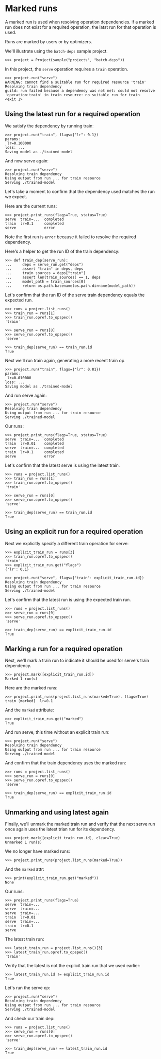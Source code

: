 # Marked runs

A marked run is used when resolving operation dependencies. If a
marked run does not exist for a required operation, the latst run for
that operation is used.

Runs are marked by users or by optimizers.

We'll illustrate using the `batch-deps` sample project.

    >>> project = Project(sample("projects", "batch-deps"))

In this project, the `serve` operation requires a `train` operation.

    >>> project.run("serve")
    WARNING: cannot find a suitable run for required resource 'train'
    Resolving train dependency
    guild: run failed because a dependency was not met: could not resolve
    'operation:train' in train resource: no suitable run for train
    <exit 1>

## Using the latest run for a required operation

We satisfy the dependency by running train:

    >>> project.run("train", flags={"lr": 0.1})
    params:
     lr=0.100000
    loss: ...
    Saving model as ./trained-model

And now serve again:

    >>> project.run("serve")
    Resolving train dependency
    Using output from run ... for train resource
    Serving ./trained-model

Let's take a moment to confirm that the dependency used matches the
run we expect.

Here are the current runs:

    >>> project.print_runs(flags=True, status=True)
    serve  train=...  completed
    train  lr=0.1     completed
    serve             error

Note the first run is `error` because it failed to resolve the
required dependency.

Here's a helper to get the run ID of the train dependency:

    >>> def train_dep(serve_run):
    ...     deps = serve_run.get("deps")
    ...     assert "train" in deps, deps
    ...     train_sources = deps["train"]
    ...     assert len(train_sources) == 1, deps
    ...     model_path = train_sources[0]
    ...     return os.path.basename(os.path.dirname(model_path))

Let's confirm that the run ID of the serve train dependency equals the
expected run.

    >>> runs = project.list_runs()
    >>> train_run = runs[1]
    >>> train_run.opref.to_opspec()
    'train'

    >>> serve_run = runs[0]
    >>> serve_run.opref.to_opspec()
    'serve'

    >>> train_dep(serve_run) == train_run.id
    True

Next we'll run train again, generating a more recent train op.

    >>> project.run("train", flags={"lr": 0.01})
    params:
     lr=0.010000
    loss: ...
    Saving model as ./trained-model

And run serve again:

    >>> project.run("serve")
    Resolving train dependency
    Using output from run ... for train resource
    Serving ./trained-model

Our runs:

    >>> project.print_runs(flags=True, status=True)
    serve  train=...  completed
    train  lr=0.01    completed
    serve  train=...  completed
    train  lr=0.1     completed
    serve             error

Let's confirm that the latest serve is using the latest train.

    >>> runs = project.list_runs()
    >>> train_run = runs[1]
    >>> train_run.opref.to_opspec()
    'train'

    >>> serve_run = runs[0]
    >>> serve_run.opref.to_opspec()
    'serve'

    >>> train_dep(serve_run) == train_run.id
    True

## Using an explicit run for a required operation

Next we explicitly specify a different train operation for serve:

    >>> explicit_train_run = runs[3]
    >>> train_run.opref.to_opspec()
    'train'
    >>> explicit_train_run.get("flags")
    {'lr': 0.1}

    >>> project.run("serve", flags={"train": explicit_train_run.id})
    Resolving train dependency
    Using output from run ... for train resource
    Serving ./trained-model

Let's confirm that the latest run is using the expected train run.

    >>> runs = project.list_runs()
    >>> serve_run = runs[0]
    >>> serve_run.opref.to_opspec()
    'serve'

    >>> train_dep(serve_run) == explicit_train_run.id
    True

## Marking a run for a required operation

Next, we'll mark a train run to indicate it should be used for
serve's train dependency.

    >>> project.mark([explicit_train_run.id])
    Marked 1 run(s)

Here are the marked runs:

    >>> project.print_runs(project.list_runs(marked=True), flags=True)
    train [marked]  lr=0.1

And the `marked` attribute:

    >>> explicit_train_run.get("marked")
    True

And run serve, this time without an explicit train run:

    >>> project.run("serve")
    Resolving train dependency
    Using output from run ... for train resource
    Serving ./trained-model

And confirm that the train dependency uses the marked run:

    >>> runs = project.list_runs()
    >>> serve_run = runs[0]
    >>> serve_run.opref.to_opspec()
    'serve'

    >>> train_dep(serve_run) == explicit_train_run.id
    True

## Unmarking and using latest again

Finally, we'll unmark the marked train run and verify that the next
serve run once again uses the latest trian run for its dependency.

    >>> project.mark([explicit_train_run.id], clear=True)
    Unmarked 1 run(s)

We no longer have marked runs:

    >>> project.print_runs(project.list_runs(marked=True))

And the `marked` attr:

    >>> print(explicit_train_run.get("marked"))
    None

Our runs:

    >>> project.print_runs(flags=True)
    serve  train=...
    serve  train=...
    serve  train=...
    train  lr=0.01
    serve  train=...
    train  lr=0.1
    serve

The latest train run:

    >>> latest_train_run = project.list_runs()[3]
    >>> latest_train_run.opref.to_opspec()
    'train'

Verify that the latest is not the explicit train run that we used
earlier:

    >>> latest_train_run.id != explicit_train_run.id
    True

Let's run the serve op:

    >>> project.run("serve")
    Resolving train dependency
    Using output from run ... for train resource
    Serving ./trained-model

And check our train dep:

    >>> runs = project.list_runs()
    >>> serve_run = runs[0]
    >>> serve_run.opref.to_opspec()
    'serve'

    >>> train_dep(serve_run) == latest_train_run.id
    True

